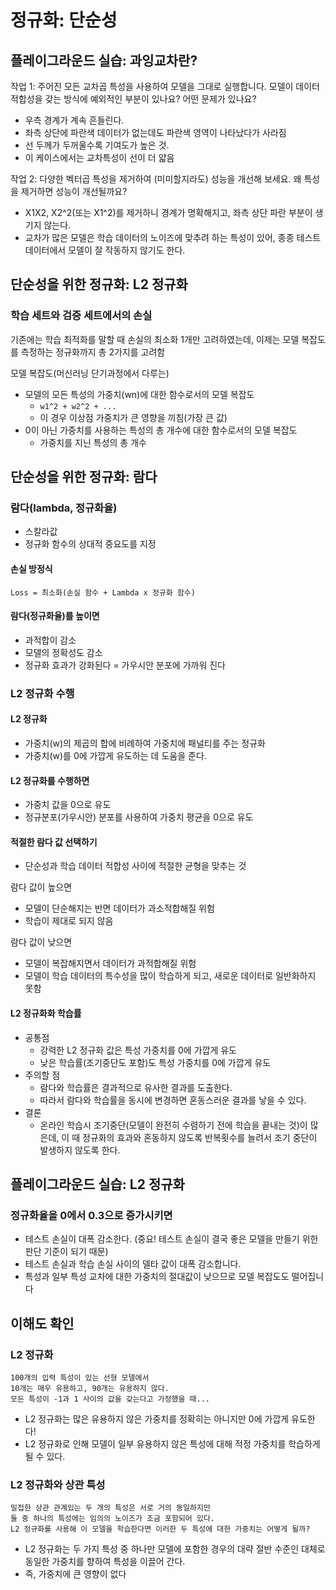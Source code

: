 # 정규화: 단순성

## 플레이그라운드 실습: 과잉교차란?

작업 1: 주어진 모든 교차곱 특성을 사용하여 모델을 그대로 실행합니다. 모델이 데이터 적합성을 갖는 방식에 예외적인 부분이 있나요? 어떤 문제가 있나요?

- 우측 경계가 계속 흔들린다.
- 좌측 상단에 파란색 데이터가 없는데도 파란색 영역이 나타났다가 사라짐
- 선 두께가 두꺼울수록 기여도가 높은 것.
- 이 케이스에서는 교차특성이 선이 더 얇음

작업 2: 다양한 벡터곱 특성을 제거하여 (미미할지라도) 성능을 개선해 보세요. 왜 특성을 제거하면 성능이 개선될까요?

- X1X2, X2^2(또는 X1^2)를 제거하니 경계가 명확해지고, 좌측 상단 파란 부분이 생기지 않는다.
- 교차가 많은 모델은 학습 데이터의 노이즈에 맞추려 하는 특성이 있어, 종종 테스트 데이터에서 모델이 잘 작동하지 않기도 한다.

## 단순성을 위한 정규화: L2 정규화

### 학습 세트와 검증 세트에서의 손실

기존에는 학습 최적화를 말할 때 손실의 최소화 1개만 고려하였는데, 이제는 모델 복잡도를 측정하는 정규화까지 총 2가지를 고려함

모델 복잡도(머신러닝 단기과정에서 다루는)
- 모델의 모든 특성의 가중치(wn)에 대한 함수로서의 모델 복잡도
  + `w1^2 + w2^2 + ...`
  + 이 경우 이상점 가중치가 큰 영향을 끼침(가장 큰 값)
- 0이 아닌 가중치를 사용하는 특성의 총 개수에 대한 함수로서의 모델 복잡도
  + 가중치를 지닌 특성의 총 개수

## 단순성을 위한 정규화: 람다

### 람다(lambda, 정규화율)
- 스칼라값
- 정규화 함수의 상대적 중요도를 지정

#### 손실 방정식
```
Loss = 최소화(손실 함수 + Lambda x 정규화 함수)
```

#### 람다(정규화율)를 높이면
- 과적합이 감소
- 모델의 정확성도 감소
- 정규화 효과가 강화된다 = 가우시안 분포에 가까워 진다

### L2 정규화 수행
#### L2 정규화
- 가중치(w)의 제곱의 합에 비례하여 가중치에 패널티를 주는 정규화
- 가중치(w)를 0에 가깝게 유도하는 데 도움을 준다.
#### L2 정규화를 수행하면
- 가중치 값을 0으로 유도
- 정규분포(가우시안) 분포를 사용하여 가중치 평균을 0으로 유도

#### 적절한 람다 값 선택하기
- 단순성과 학습 데이터 적합성 사이에 적절한 균형을 맞추는 것

람다 값이 높으면
  + 모델이 단순해지는 반면 데이터가 과소적합해질 위험
  + 학습이 제대로 되지 않음

람다 값이 낮으면
  + 모델이 복잡해지면서 데이터가 과적합해질 위험
  + 모델이 학습 데이터의 특수성을 많이 학습하게 되고, 새로운 데이터로 일반화하지 못함

#### L2 정규화화 학습률
- 공통점
  + 강력한 L2 정규화 값은 특성 가중치를 0에 가깝게 유도
  + 낮은 학습률(조기중단도 포함)도 특성 가중치를 0에 가깝게 유도
- 주의할 점
  + 람다와 학습률은 결과적으로 유사한 결과를 도출한다.
  + 따라서 람다와 학습률을 동시에 변경하면 혼동스러운 결과를 낳을 수 있다.
- 결론
  + 온라인 학습시 조기중단(모델이 완전히 수렴하기 전에 학습을 끝내는 것)이 많은데, 이 때 정규화의 효과와 혼동하지 않도록 반복횟수를 늘려서 조기 중단이 발생하지 않도록 한다.

## 플레이그라운드 실습: L2 정규화
### 정규화율을 0에서 0.3으로 증가시키면
- 테스트 손실이 대폭 감소한다. (중요! 테스트 손실이 결국 좋은 모델을 만들기 위한 판단 기준이 되기 때문)
- 테스트 손실과 학습 손실 사이의 델타 값이 대폭 감소합니다.
- 특성과 일부 특성 교차에 대한 가중치의 절대값이 낮으므로 모델 복잡도도 떨어집니다

## 이해도 확인
### L2 정규화
```
100개의 입력 특성이 있는 선형 모델에서
10개는 매우 유용하고, 90개는 유용하지 않다.
모든 특성이 -1과 1 사이의 값을 갖는다고 가정했을 때...
```
- L2 정규화는 많은 유용하지 않은 가중치를 정확히는 아니지만 0에 가깝게 유도한다!
- L2 정규화로 인해 모델이 일부 유용하지 않은 특성에 대해 적정 가중치를 학습하게 될 수 있다.

### L2 정규화와 상관 특성
```
밀접한 상관 관계있는 두 개의 특성은 서로 거의 동일하지만 
둘 중 하나의 특성에는 임의의 노이즈가 조금 포함되어 있다. 
L2 정규화를 사용해 이 모델을 학습한다면 이러한 두 특성에 대한 가중치는 어떻게 될까?
```
- L2 정규화는 두 가지 특성 중 하나만 모델에 포함한 경우의 대략 절반 수준인 대체로 동일한 가중치를 향하여 특성을 이끌어 간다. 
- 즉, 가중치에 큰 영향이 없다
